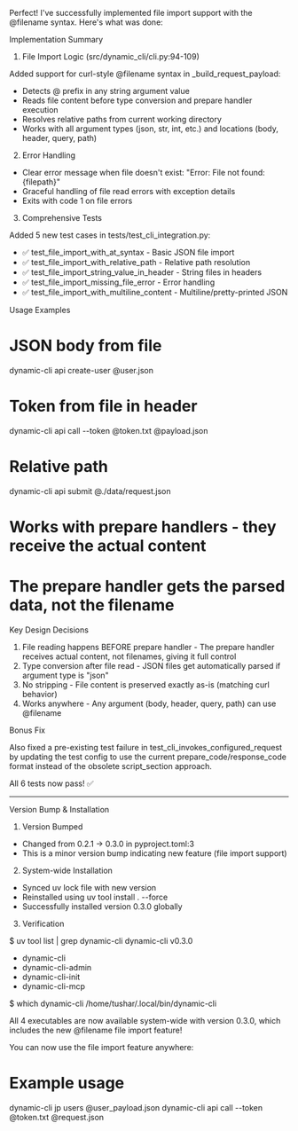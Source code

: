 Perfect! I've successfully implemented file import support with the @filename syntax. Here's what was done:

  Implementation Summary

  1. File Import Logic (src/dynamic_cli/cli.py:94-109)

  Added support for curl-style @filename syntax in _build_request_payload:
  - Detects @ prefix in any string argument value
  - Reads file content before type conversion and prepare handler execution
  - Resolves relative paths from current working directory
  - Works with all argument types (json, str, int, etc.) and locations (body, header, query, path)

  2. Error Handling

  - Clear error message when file doesn't exist: "Error: File not found: {filepath}"
  - Graceful handling of file read errors with exception details
  - Exits with code 1 on file errors

  3. Comprehensive Tests

  Added 5 new test cases in tests/test_cli_integration.py:
  - ✅ test_file_import_with_at_syntax - Basic JSON file import
  - ✅ test_file_import_with_relative_path - Relative path resolution
  - ✅ test_file_import_string_value_in_header - String files in headers
  - ✅ test_file_import_missing_file_error - Error handling
  - ✅ test_file_import_with_multiline_content - Multiline/pretty-printed JSON

  Usage Examples

  # JSON body from file
  dynamic-cli api create-user @user.json

  # Token from file in header
  dynamic-cli api call --token @token.txt @payload.json

  # Relative path
  dynamic-cli api submit @./data/request.json

  # Works with prepare handlers - they receive the actual content
  # The prepare handler gets the parsed data, not the filename

  Key Design Decisions

  1. File reading happens BEFORE prepare handler - The prepare handler receives actual content, not filenames, giving it full control
  2. Type conversion after file read - JSON files get automatically parsed if argument type is "json"
  3. No stripping - File content is preserved exactly as-is (matching curl behavior)
  4. Works anywhere - Any argument (body, header, query, path) can use @filename

  Bonus Fix

  Also fixed a pre-existing test failure in test_cli_invokes_configured_request by updating the test config to use the current prepare_code/response_code format instead of the obsolete script_section
  approach.

  All 6 tests now pass! ✅

---

Version Bump & Installation

  1. Version Bumped

  - Changed from 0.2.1 → 0.3.0 in pyproject.toml:3
  - This is a minor version bump indicating new feature (file import support)

  2. System-wide Installation

  - Synced uv lock file with new version
  - Reinstalled using uv tool install . --force
  - Successfully installed version 0.3.0 globally

  3. Verification

  $ uv tool list | grep dynamic-cli
  dynamic-cli v0.3.0
  - dynamic-cli
  - dynamic-cli-admin
  - dynamic-cli-init
  - dynamic-cli-mcp

  $ which dynamic-cli
  /home/tushar/.local/bin/dynamic-cli

  All 4 executables are now available system-wide with version 0.3.0, which includes the new @filename file import feature!

  You can now use the file import feature anywhere:
  # Example usage
  dynamic-cli jp users @user_payload.json
  dynamic-cli api call --token @token.txt @request.json
